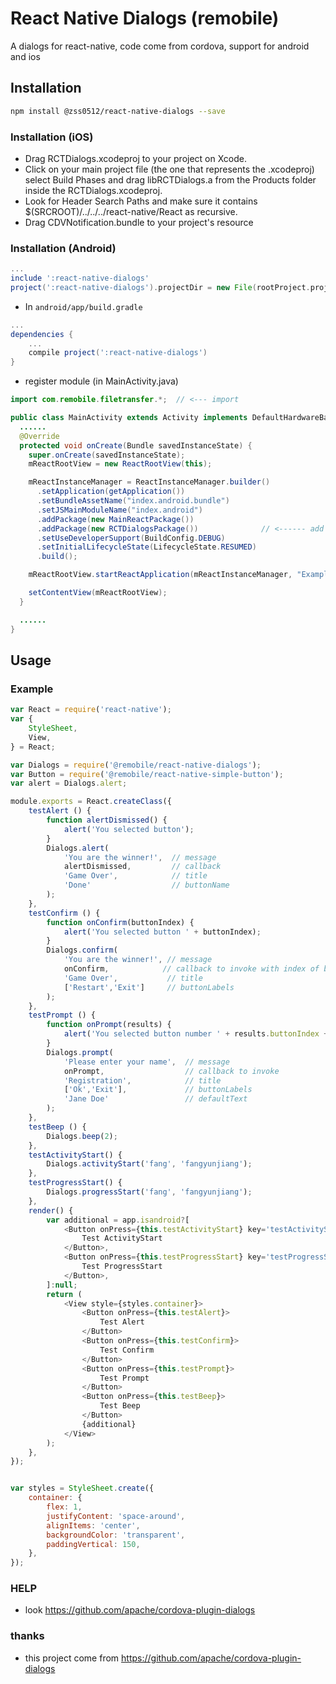 # React Native Dialogs (remobile)
A dialogs for react-native, code come from cordova, support for android and ios

## Installation
```sh
npm install @zss0512/react-native-dialogs --save
```

### Installation (iOS)
* Drag RCTDialogs.xcodeproj to your project on Xcode.
* Click on your main project file (the one that represents the .xcodeproj) select Build Phases and drag libRCTDialogs.a from the Products folder inside the RCTDialogs.xcodeproj.
* Look for Header Search Paths and make sure it contains $(SRCROOT)/../../../react-native/React as recursive.
* Drag CDVNotification.bundle to your project's resource

### Installation (Android)
```gradle
...
include ':react-native-dialogs'
project(':react-native-dialogs').projectDir = new File(rootProject.projectDir, '../node_modules/@remobile/react-native-dialogs/android')
```

* In `android/app/build.gradle`

```gradle
...
dependencies {
    ...
    compile project(':react-native-dialogs')
}
```

* register module (in MainActivity.java)

```java
import com.remobile.filetransfer.*;  // <--- import

public class MainActivity extends Activity implements DefaultHardwareBackBtnHandler {
  ......
  @Override
  protected void onCreate(Bundle savedInstanceState) {
    super.onCreate(savedInstanceState);
    mReactRootView = new ReactRootView(this);

    mReactInstanceManager = ReactInstanceManager.builder()
      .setApplication(getApplication())
      .setBundleAssetName("index.android.bundle")
      .setJSMainModuleName("index.android")
      .addPackage(new MainReactPackage())
      .addPackage(new RCTDialogsPackage())              // <------ add here
      .setUseDeveloperSupport(BuildConfig.DEBUG)
      .setInitialLifecycleState(LifecycleState.RESUMED)
      .build();

    mReactRootView.startReactApplication(mReactInstanceManager, "ExampleRN", null);

    setContentView(mReactRootView);
  }

  ......
}
```

## Usage

### Example
```js
var React = require('react-native');
var {
    StyleSheet,
    View,
} = React;

var Dialogs = require('@remobile/react-native-dialogs');
var Button = require('@remobile/react-native-simple-button');
var alert = Dialogs.alert;

module.exports = React.createClass({
    testAlert () {
        function alertDismissed() {
            alert('You selected button');
        }
        Dialogs.alert(
            'You are the winner!',  // message
            alertDismissed,         // callback
            'Game Over',            // title
            'Done'                  // buttonName
        );
    },
    testConfirm () {
        function onConfirm(buttonIndex) {
            alert('You selected button ' + buttonIndex);
        }
        Dialogs.confirm(
            'You are the winner!', // message
            onConfirm,            // callback to invoke with index of button pressed
            'Game Over',           // title
            ['Restart','Exit']     // buttonLabels
        );
    },
    testPrompt () {
        function onPrompt(results) {
            alert('You selected button number ' + results.buttonIndex + ' and entered ' + results.input1);
        }
        Dialogs.prompt(
            'Please enter your name',  // message
            onPrompt,                  // callback to invoke
            'Registration',            // title
            ['Ok','Exit'],             // buttonLabels
            'Jane Doe'                 // defaultText
        );
    },
    testBeep () {
        Dialogs.beep(2);
    },
    testActivityStart() {
        Dialogs.activityStart('fang', 'fangyunjiang');
    },
    testProgressStart() {
        Dialogs.progressStart('fang', 'fangyunjiang');
    },
    render() {
        var additional = app.isandroid?[
            <Button onPress={this.testActivityStart} key='testActivityStart'>
                Test ActivityStart
            </Button>,
            <Button onPress={this.testProgressStart} key='testProgressStart'>
                Test ProgressStart
            </Button>,
        ]:null;
        return (
            <View style={styles.container}>
                <Button onPress={this.testAlert}>
                    Test Alert
                </Button>
                <Button onPress={this.testConfirm}>
                    Test Confirm
                </Button>
                <Button onPress={this.testPrompt}>
                    Test Prompt
                </Button>
                <Button onPress={this.testBeep}>
                    Test Beep
                </Button>
                {additional}
            </View>
        );
    },
});


var styles = StyleSheet.create({
    container: {
        flex: 1,
        justifyContent: 'space-around',
        alignItems: 'center',
        backgroundColor: 'transparent',
        paddingVertical: 150,
    },
});
```

### HELP
* look https://github.com/apache/cordova-plugin-dialogs


### thanks
* this project come from https://github.com/apache/cordova-plugin-dialogs
